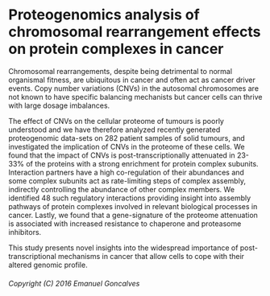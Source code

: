 # Proteogenomics analysis of chromosomal rearrangement effects on protein complexes in cancer

Chromosomal rearrangements, despite being detrimental to normal organismal fitness, are ubiquitous in cancer and often act as cancer driver events. Copy number variations (CNVs) in the autosomal chromosomes are not known to have specific balancing mechanists but cancer cells can thrive with large dosage imbalances. 

The effect of CNVs on the cellular proteome of tumours is poorly understood and we have therefore analyzed recently generated proteogenomic data-sets on 282 patient samples of solid tumours, and investigated the implication of CNVs in the proteome of these cells. We found that the impact of CNVs is post-transcriptionally attenuated in 23-33% of the proteins with a strong enrichment for  protein complex subunits. Interaction partners have a high co-regulation of their abundances and some complex subunits act as rate-limiting steps of complex assembly, indirectly controlling the abundance of other complex members. We identified 48 such regulatory interactions providing insight into assembly pathways of protein complexes involved in relevant biological processes in cancer. Lastly, we found that a gene-signature of the proteome attenuation is associated with increased resistance to chaperone and proteasome inhibitors. 

This study presents novel insights into the widespread importance of post-transcriptional mechanisms in cancer that allow cells to cope with their altered genomic profile.


###### Copyright (C) 2016  Emanuel Goncalves
